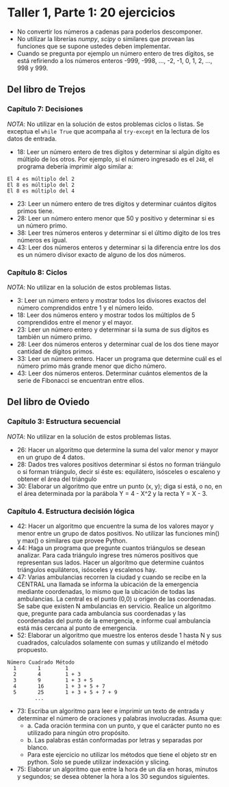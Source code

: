# Taller 1, Parte 1: 20 ejercicios
* No convertir los números a cadenas para poderlos descomponer.
* No utilizar la librerías *numpy*, *scipy* o similares que provean las funciones que se supone ustedes deben implementar.
* Cuando se pregunta por ejemplo un número entero de tres dígitos, se está refiriendo a los números enteros -999, -998, ..., -2, -1, 0, 1, 2, ..., 998 y 999.
## Del libro de Trejos

### Capítulo 7: Decisiones
*NOTA*: No utilizar en la solución de estos problemas ciclos o listas. Se exceptua el `while True` que acompaña al `try-except` en la lectura de los datos de entrada.

* 18: Leer un número entero de tres dígitos y determinar si algún dígito es múltiplo de los otros. Por ejemplo, si el número ingresado es el `248`, el programa debería imprimir algo similar a:
```
El 4 es múltiplo del 2 
El 8 es múltiplo del 2 
El 8 es múltiplo del 4
```

* 23: Leer un número entero de tres dígitos y determinar cuántos dígitos primos tiene.
* 28: Leer un número entero menor que 50 y positivo y determinar si es un número primo.
* 38: Leer tres números enteros y determinar si el último dígito de los tres números es igual.
* 43: Leer dos números enteros y determinar si la diferencia entre los dos es un número divisor exacto de alguno de los dos números.

### Capítulo 8: Ciclos
*NOTA*: No utilizar en la solución de estos problemas listas.

* 3: Leer un número entero y mostrar todos los divisores exactos del número comprendidos entre 1 y el número leído.
* 18: Leer dos números entero y mostrar todos los múltiplos de 5 comprendidos entre el menor y el mayor.
* 23: Leer un número entero y determinar si la suma de sus dígitos es también un número primo.
* 28: Leer dos números enteros y determinar cual de los dos tiene mayor cantidad de dígitos primos.
* 33: Leer un número entero. Hacer un programa que determine cuál es el número primo más grande menor que dicho número.
* 43: Leer dos números enteros. Determinar cuántos elementos de la serie de Fibonacci se encuentran entre ellos.

## Del libro de Oviedo

### Capítulo 3: Estructura secuencial
*NOTA*: No utilizar en la solución de estos problemas listas.
* 26: Hacer un algoritmo que determine la suma del valor menor y mayor en un grupo de 4 datos.
* 28: Dados tres valores positivos determinar si éstos no forman triángulo o si forman triángulo, decir si éste es: equilátero, isósceles o escaleno y obtener el área del triángulo
* 30: Elaborar un algoritmo que entre un punto (x, y); diga si está, o no, en el área determinada por la parábola Y = 4 - X^2 y la recta Y = X - 3. 

### Capítulo 4. Estructura decisión lógica
* 42: Hacer un algoritmo que encuentre la suma de los valores mayor y menor entre un grupo de datos positivos. No utilizar las funciones min() y max() o similares que provee Python.
* 44: Haga un programa que pregunte cuantos triángulos se desean analizar. Para cada triángulo ingrese tres números positivos que representan sus lados. Hacer un algoritmo que determine cuántos triángulos equiláteros, isósceles y escalenos hay. 
* 47: Varias ambulancias recorren la ciudad y cuando se recibe en la CENTRAL una llamada se informa la ubicación de la emergencia mediante coordenadas, lo mismo que la ubicación de todas las ambulancias. La central es el punto (0,0) u origen de las coordenadas. Se sabe que existen N ambulancias en servicio. Realice un algoritmo que, pregunte para cada ambulancia sus coordenadas y las coordenadas del punto de la emergencia, e informe cual ambulancia está más cercana al punto de emergencia. 
* 52: Elaborar un algoritmo que muestre los enteros desde 1 hasta N y sus cuadrados, calculados solamente con sumas y utilizando el método propuesto. 
```
Número Cuadrado Método 
  1       1        1 
  2       4        1 + 3 
  3       9        1 + 3 + 5 
  4       16       1 + 3 + 5 + 7 
  5       25       1 + 3 + 5 + 7 + 9 
         ...
```     
* 73: Escriba un algoritmo para leer e imprimir un texto de entrada y determinar el número de oraciones y palabras involucradas. Asuma que: 
  * a. Cada oración termina con un punto, y que el carácter punto no es utilizado para ningún otro propósito. 
  * b. Las palabras están conformadas por letras y separadas por blanco. 
  * Para este ejercicio no utilizar los métodos que tiene el objeto str en python. Solo se puede utilizar indexación y slicing.
* 75: Elaborar un algoritmo que entre la hora de un día en horas, minutos y segundos; se desea obtener la hora a los 30 segundos siguientes.